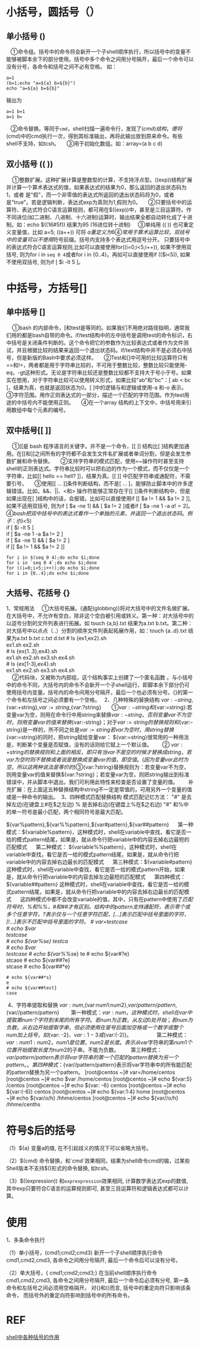 # 小括号，圆括号（）
## 单小括号 ()
   ①命令组。括号中的命令将会新开一个子shell顺序执行，所以括号中的变量不能够被脚本余下的部分使用。括号中多个命令之间用分号隔开，最后一个命令可以没有分号，各命令和括号之间不必有空格。
如：
```
a=1
(b=1;echo "a=${a} b=${b}")
echo "a=${a} b=${b}"
```
输出为
```
a=1 b=1
a=1 b=
```
   ②命令替换。等同于`cmd`，shell扫描一遍命令行，发现了$(cmd)结构，便将$(cmd)中的cmd执行一次，得到其标准输出，再将此输出放到原来命令。有些shell不支持，如tcsh。
    ③用于初始化数组。如：array=(a b c d)
## 双小括号 (( ))
    ①整数扩展。这种扩展计算是整数型的计算，不支持浮点型。((exp))结构扩展并计算一个算术表达式的值，如果表达式的结果为0，那么返回的退出状态码为1，或者 是"假"，而一个非零值的表达式所返回的退出状态码将为0，或者是"true"。若是逻辑判断，表达式exp为真则为1,假则为0。
    ②只要括号中的运算符、表达式符合C语言运算规则，都可用在$((exp))中，甚至是三目运算符。作不同进位(如二进制、八进制、十六进制)运算时，输出结果全都自动转化成了十进制。如：echo $((16#5f)) 结果为95 (16进位转十进制)
    ③单纯用 (( )) 也可重定义变量值，比如 a=5; ((a++)) 可将 $a 重定义为6
    ④常用于算术运算比较，双括号中的变量可以不使用$符号前缀。括号内支持多个表达式用逗号分开。 只要括号中的表达式符合C语言运算规则,比如可以直接使用for((i=0;i<5;i++)), 如果不使用双括号, 则为for i in `seq 0 4`或者for i in {0..4}。再如可以直接使用if (($i<5)), 如果不使用双括号, 则为if [ $i -lt 5 ]。
# 中括号，方括号[]
## 单中括号 []
    ①bash 的内部命令，[和test是等同的。如果我们不用绝对路径指明，通常我们用的都是bash自带的命令。if/test结构中的左中括号是调用test的命令标识，右中括号是关闭条件判断的。这个命令把它的参数作为比较表达式或者作为文件测试，并且根据比较的结果来返回一个退出状态码。if/test结构中并不是必须右中括号，但是新版的Bash中要求必须这样。
    ②Test和[]中可用的比较运算符只有==和!=，两者都是用于字符串比较的，不可用于整数比较，整数比较只能使用-eq，-gt这种形式。无论是字符串比较还是整数比较都不支持大于号小于号。如果实在想用，对于字符串比较可以使用转义形式，如果比较"ab"和"bc"：[ ab \< bc ]，结果为真，也就是返回状态为0。[ ]中的逻辑与和逻辑或使用-a 和-o 表示。
    ③字符范围。用作正则表达式的一部分，描述一个匹配的字符范围。作为test用途的中括号内不能使用正则。
    ④在一个array 结构的上下文中，中括号用来引用数组中每个元素的编号。
## 双中括号[[ ]]
    ①[[是 bash 程序语言的关键字。并不是一个命令，[[ ]] 结构比[ ]结构更加通用。在[[和]]之间所有的字符都不会发生文件名扩展或者单词分割，但是会发生参数扩展和命令替换。
    ②支持字符串的模式匹配，使用=~操作符时甚至支持shell的正则表达式。字符串比较时可以把右边的作为一个模式，而不仅仅是一个字符串，比如[[ hello == hell? ]]，结果为真。[[ ]] 中匹配字符串或通配符，不需要引号。
    ③使用[[ ... ]]条件判断结构，而不是[ ... ]，能够防止脚本中的许多逻辑错误。比如，&&、||、<和> 操作符能够正常存在于[[ ]]条件判断结构中，但是如果出现在[ ]结构中的话，会报错。比如可以直接使用if [[ $a != 1 && $a != 2 ]], 如果不适用双括号, 则为if [ $a -ne 1] && [ $a != 2 ]或者if [ $a -ne 1 -a $a != 2 ]。
    ④bash把双中括号中的表达式看作一个单独的元素，并返回一个退出状态码。
例子：
    if ($i<5)  
    if [ $i -lt 5 ]  
    if [ $a -ne 1 -a $a != 2 ]  
    if [ $a -ne 1] && [ $a != 2 ]  
    if [[ $a != 1 && $a != 2 ]]  
       
    for i in $(seq 0 4);do echo $i;done  
    for i in `seq 0 4`;do echo $i;done  
    for ((i=0;i<5;i++));do echo $i;done  
    for i in {0..4};do echo $i;done  
## 大括号、花括号 {}
1、常规用法
    ①大括号拓展。(通配(globbing))将对大括号中的文件名做扩展。在大括号中，不允许有空白，除非这个空白被引用或转义。第一种：对大括号中的以逗号分割的文件列表进行拓展。如 touch {a,b}.txt 结果为a.txt b.txt。第二种：对大括号中以点点（..）分割的顺序文件列表起拓展作用，如：touch {a..d}.txt 结果为a.txt b.txt c.txt d.txt
    # ls {ex1,ex2}.sh  
    ex1.sh  ex2.sh  
    # ls {ex{1..3},ex4}.sh  
    ex1.sh  ex2.sh  ex3.sh  ex4.sh  
    # ls {ex[1-3],ex4}.sh  
    ex1.sh  ex2.sh  ex3.sh  ex4.sh  
    ②代码块，又被称为内部组，这个结构事实上创建了一个匿名函数 。与小括号中的命令不同，大括号内的命令不会新开一个子shell运行，即脚本余下部分仍可使用括号内变量。括号内的命令间用分号隔开，最后一个也必须有分号。{}的第一个命令和左括号之间必须要有一个空格。
  2、几种特殊的替换结构
${var:-string},${var:+string},${var:=string},${var:?string}
      ①${var:-string}和${var:=string}:若变量var为空，则用在命令行中用string来替换${var:-string}，否则变量var不为空时，则用变量var的值来替换${var:-string}；对于${var:=string}的替换规则和${var:-string}是一样的，所不同之处是${var:=string}若var为空时，用string替换${var:=string}的同时，把string赋给变量var： ${var:=string}很常用的一种用法是，判断某个变量是否赋值，没有的话则给它赋上一个默认值。
      ② ${var:+string}的替换规则和上面的相反，即只有当var不是空的时候才替换成string，若var为空时则不替换或者说是替换成变量 var的值，即空值。(因为变量var此时为空，所以这两种说法是等价的) 
      ③${var:?string}替换规则为：若变量var不为空，则用变量var的值来替换${var:?string}；若变量var为空，则把string输出到标准错误中，并从脚本中退出。我们可利用此特性来检查是否设置了变量的值。
      补充扩展：在上面这五种替换结构中string不一定是常值的，可用另外一个变量的值或是一种命令的输出。
 3、四种模式匹配替换结构
模式匹配记忆方法：
"#" 是去掉左边(在键盘上#在$之左边)
% 是去掉右边(在键盘上%在$之右边)
"#" 和%中的单一符号是最小匹配，两个相同符号是最大匹配。

${var%pattern},${var%%pattern},${var#pattern},${var##pattern}
     第一种模式：${variable%pattern}，这种模式时，shell在variable中查找，看它是否一给的模式pattern结尾，如果是，就从命令行把variable中的内容去掉右边最短的匹配模式
     第二种模式： ${variable%%pattern}，这种模式时，shell在variable中查找，看它是否一给的模式pattern结尾，如果是，就从命令行把variable中的内容去掉右边最长的匹配模式
     第三种模式：${variable#pattern} 这种模式时，shell在variable中查找，看它是否一给的模式pattern开始，如果是，就从命令行把variable中的内容去掉左边最短的匹配模式
     第四种模式： ${variable##pattern} 这种模式时，shell在variable中查找，看它是否一给的模式pattern结尾，如果是，就从命令行把variable中的内容去掉右边最长的匹配模式
     这四种模式中都不会改变variable的值，其中，只有在pattern中使用了*匹配符号时，%和%%，#和##才有区别。结构中的pattern支持通配符，*表示零个或多个任意字符，?表示仅与一个任意字符匹配，[...]表示匹配中括号里面的字符，[!...]表示不匹配中括号里面的字符。
    # var=testcase  
    # echo $var  
    testcase  
    # echo ${var%s*e} 
    testca  
    # echo $var  
    testcase 
    # echo ${var%%s*e} 
    te
    # echo ${var#?e}  
    stcase
    # echo ${var##?e}  
    stcase
    # echo ${var##*e}  
 
    # echo ${var##*s}  
    e  
    # echo ${var##test}  
    case  
 4、字符串提取和替换
${var:num},${var:num1:num2},${var/pattern/pattern},${var//pattern/pattern}
       第一种模式：${var:num}，这种模式时，shell在var中提取第num个字符到末尾的所有字符。若num为正数，从左边0处开始；若num为负数，从右边开始提取字串，但必须使用在冒号后面加空格或一个数字或整个num加上括号，如${var: -2}、${var:1-3}或${var:(-2)}。         
        第二种模式：${var:num1:num2}，num1是位置，num2是长度。表示从$var字符串的第$num1个位置开始提取长度为$num2的子串。不能为负数。
       第三种模式：${var/pattern/pattern}表示将var字符串的第一个匹配的pattern替换为另一个pattern。。         
       第四种模式：${var//pattern/pattern}表示将var字符串中的所有能匹配的pattern替换为另一个pattern。
[root@centos ~]# var=/home/centos
[root@centos ~]# echo $var
/home/centos
[root@centos ~]# echo ${var:5}
/centos
[root@centos ~]# echo ${var: -6}
centos
[root@centos ~]# echo ${var:(-6)}
centos
[root@centos ~]# echo ${var:1:4}
home
[root@centos ~]# echo ${var/o/h}
/hhme/centos
[root@centos ~]# echo ${var//o/h}
/hhme/cenths
# 符号$后的括号
（1）${a} 变量a的值, 在不引起歧义的情况下可以省略大括号。

（2）$(cmd) 命令替换，和`cmd`效果相同，结果为shell命令cmd的输，过某些Shell版本不支持$()形式的命令替换, 如tcsh。

（3）$((expression)) 和`exprexpression`效果相同, 计算数学表达式exp的数值, 其中exp只要符合C语言的运算规则即可, 甚至三目运算符和逻辑表达式都可以计算。

# 使用
1、多条命令执行

（1）单小括号，(cmd1;cmd2;cmd3) 新开一个子shell顺序执行命令cmd1,cmd2,cmd3, 各命令之间用分号隔开, 最后一个命令后可以没有分号。

（2）单大括号，{ cmd1;cmd2;cmd3;} 在当前shell顺序执行命令cmd1,cmd2,cmd3, 各命令之间用分号隔开, 最后一个命令后必须有分号, 第一条命令和左括号之间必须用空格隔开。
对{}和()而言, 括号中的重定向符只影响该条命令， 而括号外的重定向符影响到括号中的所有命令。

# REF
[shell中各种括号的作用](https://blog.csdn.net/taiyang1987912/article/details/39551385)


